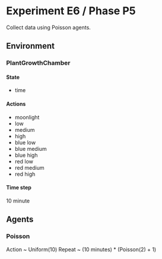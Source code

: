 # Experiment E6 / Phase P5

Collect data using Poisson agents.

## Environment
### PlantGrowthChamber
#### State
  - time

#### Actions
  - moonlight
  - low
  - medium
  - high
  - blue low
  - blue medium
  - blue high
  - red low
  - red medium
  - red high

#### Time step
10 minute

## Agents
### Poisson
Action ~ Uniform(10)
Repeat ~ (10 minutes) * (Poisson(2) + 1)
